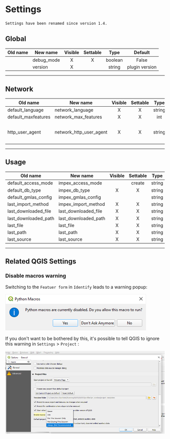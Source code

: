 # Settings

```{info}
Settings have been renamed since version 1.4.
```

## Global

| Old name | New name   | Visible | Settable | Type    | Default |
| -------- | ---------- | :-----: | :------: | :-----: | :-----: |
|          | debug_mode |  X      | X        | boolean | False   |
|          | version    |  X      |          | string  | plugin version |

----

## Network

| Old name            | New name                | Visible | Settable | Type    | Default |
| ------------------- | ----------------------- | :-----: | :------: | :-----: | ------- |
| default_language    | network_language        | X       | X        | string  | en      |
| default_maxfeatures | network_max_features    | X       | X        | int     | 100     |
| http_user_agent     | network_http_user_agent | X       | X        | string  | plugin name and version |

----

## Usage

| Old name             | New name             | Visible | Settable | Type    | Default |
| -------------------  | -------------------- | :-----: | :------: | :-----: | ------- |
| default_access_mode  | impex_access_mode    |         | create   | string  |         |
| default_db_type      | impex_db_type        | X       | X        | string  | SQLite  |
| default_gmlas_config | impex_gmlas_config   |         |          | string  | gmlas   |
| last_import_method   | impex_import_method  | X       | X        | string  |         |
| last_downloaded_file | last_downloaded_file | X       | X        | string  |         |
| last_downloaded_path | last_downloaded_path | X       | X        | string  |         |
| last_file            | last_file            | X       | X        | string  |         |
| last_path            | last_path            | X       | X        | string  |         |
| last_source          | last_source          | X       | X        | string  |         |

----

## Related QGIS Settings

### Disable macros warning

Switching to the `Featuer form` in `Identify` leads to a warning popup:

![QGIS - Macro warning popup](../static/img/qgis_macros_warning.png "QGIS - Macro warning popup")

If you don't want to be bothered by this, it's possible to tell QGIS to ignore this warning in `Settings` > `Project` :

![QGIS - Macro warning option](../static/img/qgis_macros_warning_option.png "QGIS - Macro warning option")
